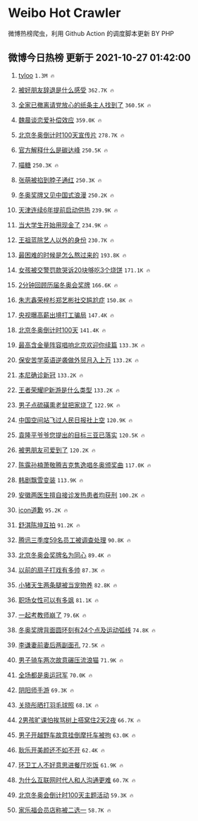 # Weibo Hot Crawler 



微博热榜爬虫，利用 Github Action 的调度脚本更新 BY PHP 


## 微博今日热榜 更新于 2021-10-27 01:42:00 
1. [tyloo](https://s.weibo.com/weibo?q=tyloo&Refer=top) `1.3M 🔥` 

1. [被好朋友辞退是什么感受](https://s.weibo.com/weibo?q=%23%E8%A2%AB%E5%A5%BD%E6%9C%8B%E5%8F%8B%E8%BE%9E%E9%80%80%E6%98%AF%E4%BB%80%E4%B9%88%E6%84%9F%E5%8F%97%23&Refer=top) `362.7K 🔥` 

1. [全家已撤离请党放心的纸条主人找到了](https://s.weibo.com/weibo?q=%23%E5%85%A8%E5%AE%B6%E5%B7%B2%E6%92%A4%E7%A6%BB%E8%AF%B7%E5%85%9A%E6%94%BE%E5%BF%83%E7%9A%84%E7%BA%B8%E6%9D%A1%E4%B8%BB%E4%BA%BA%E6%89%BE%E5%88%B0%E4%BA%86%23&Refer=top) `360.5K 🔥` 

1. [魏晨谈恋爱补偿效应](https://s.weibo.com/weibo?q=%23%E9%AD%8F%E6%99%A8%E8%B0%88%E6%81%8B%E7%88%B1%E8%A1%A5%E5%81%BF%E6%95%88%E5%BA%94%23&Refer=top) `359.0K 🔥` 

1. [北京冬奥倒计时100天宣传片](https://s.weibo.com/weibo?q=%23%E5%8C%97%E4%BA%AC%E5%86%AC%E5%A5%A5%E5%80%92%E8%AE%A1%E6%97%B6100%E5%A4%A9%E5%AE%A3%E4%BC%A0%E7%89%87%23&Refer=top) `278.7K 🔥` 

1. [官方解释什么是碳达峰](https://s.weibo.com/weibo?q=%23%E5%AE%98%E6%96%B9%E8%A7%A3%E9%87%8A%E4%BB%80%E4%B9%88%E6%98%AF%E7%A2%B3%E8%BE%BE%E5%B3%B0%23&Refer=top) `250.5K 🔥` 

1. [喵糖](https://s.weibo.com/weibo?q=%23%E5%96%B5%E7%B3%96%23&Refer=top) `250.3K 🔥` 

1. [张萌被掐到脖子通红](https://s.weibo.com/weibo?q=%23%E5%BC%A0%E8%90%8C%E8%A2%AB%E6%8E%90%E5%88%B0%E8%84%96%E5%AD%90%E9%80%9A%E7%BA%A2%23&Refer=top) `250.3K 🔥` 

1. [冬奥奖牌又见中国式浪漫](https://s.weibo.com/weibo?q=%23%E5%86%AC%E5%A5%A5%E5%A5%96%E7%89%8C%E5%8F%88%E8%A7%81%E4%B8%AD%E5%9B%BD%E5%BC%8F%E6%B5%AA%E6%BC%AB%23&Refer=top) `250.2K 🔥` 

1. [天津连续6年提前启动供热](https://s.weibo.com/weibo?q=%23%E5%A4%A9%E6%B4%A5%E8%BF%9E%E7%BB%AD6%E5%B9%B4%E6%8F%90%E5%89%8D%E5%90%AF%E5%8A%A8%E4%BE%9B%E7%83%AD%23&Refer=top) `239.9K 🔥` 

1. [当大学生开始用现金了](https://s.weibo.com/weibo?q=%23%E5%BD%93%E5%A4%A7%E5%AD%A6%E7%94%9F%E5%BC%80%E5%A7%8B%E7%94%A8%E7%8E%B0%E9%87%91%E4%BA%86%23&Refer=top) `234.9K 🔥` 

1. [王祖蓝除艺人以外的身份](https://s.weibo.com/weibo?q=%23%E7%8E%8B%E7%A5%96%E8%93%9D%E9%99%A4%E8%89%BA%E4%BA%BA%E4%BB%A5%E5%A4%96%E7%9A%84%E8%BA%AB%E4%BB%BD%23&Refer=top) `230.7K 🔥` 

1. [最困难的时候是怎么熬过来的](https://s.weibo.com/weibo?q=%23%E6%9C%80%E5%9B%B0%E9%9A%BE%E7%9A%84%E6%97%B6%E5%80%99%E6%98%AF%E6%80%8E%E4%B9%88%E7%86%AC%E8%BF%87%E6%9D%A5%E7%9A%84%23&Refer=top) `193.8K 🔥` 

1. [女孩被交警罚款哭诉20块够吃3个烧饼](https://s.weibo.com/weibo?q=%23%E5%A5%B3%E5%AD%A9%E8%A2%AB%E4%BA%A4%E8%AD%A6%E7%BD%9A%E6%AC%BE%E5%93%AD%E8%AF%8920%E5%9D%97%E5%A4%9F%E5%90%833%E4%B8%AA%E7%83%A7%E9%A5%BC%23&Refer=top) `171.1K 🔥` 

1. [2分钟回顾历届冬奥会奖牌](https://s.weibo.com/weibo?q=%232%E5%88%86%E9%92%9F%E5%9B%9E%E9%A1%BE%E5%8E%86%E5%B1%8A%E5%86%AC%E5%A5%A5%E4%BC%9A%E5%A5%96%E7%89%8C%23&Refer=top) `166.6K 🔥` 

1. [朱志鑫荣梓杉郑艺彬社交尴尬症](https://s.weibo.com/weibo?q=%23%E6%9C%B1%E5%BF%97%E9%91%AB%E8%8D%A3%E6%A2%93%E6%9D%89%E9%83%91%E8%89%BA%E5%BD%AC%E7%A4%BE%E4%BA%A4%E5%B0%B4%E5%B0%AC%E7%97%87%23&Refer=top) `150.8K 🔥` 

1. [央视曝高薪出境打工骗局](https://s.weibo.com/weibo?q=%23%E5%A4%AE%E8%A7%86%E6%9B%9D%E9%AB%98%E8%96%AA%E5%87%BA%E5%A2%83%E6%89%93%E5%B7%A5%E9%AA%97%E5%B1%80%23&Refer=top) `147.4K 🔥` 

1. [北京冬奥倒计时100天](https://s.weibo.com/weibo?q=%23%E5%8C%97%E4%BA%AC%E5%86%AC%E5%A5%A5%E5%80%92%E8%AE%A1%E6%97%B6100%E5%A4%A9%23&Refer=top) `141.4K 🔥` 

1. [最高含金量阵容唱响北京欢迎你续篇](https://s.weibo.com/weibo?q=%23%E6%9C%80%E9%AB%98%E5%90%AB%E9%87%91%E9%87%8F%E9%98%B5%E5%AE%B9%E5%94%B1%E5%93%8D%E5%8C%97%E4%BA%AC%E6%AC%A2%E8%BF%8E%E4%BD%A0%E7%BB%AD%E7%AF%87%23&Refer=top) `133.3K 🔥` 

1. [保安苦学英语逆袭做外贸月入上万](https://s.weibo.com/weibo?q=%23%E4%BF%9D%E5%AE%89%E8%8B%A6%E5%AD%A6%E8%8B%B1%E8%AF%AD%E9%80%86%E8%A2%AD%E5%81%9A%E5%A4%96%E8%B4%B8%E6%9C%88%E5%85%A5%E4%B8%8A%E4%B8%87%23&Refer=top) `133.2K 🔥` 

1. [本尼确诊新冠](https://s.weibo.com/weibo?q=%23%E6%9C%AC%E5%B0%BC%E7%A1%AE%E8%AF%8A%E6%96%B0%E5%86%A0%23&Refer=top) `133.2K 🔥` 

1. [王者荣耀IP新游是什么类型](https://s.weibo.com/weibo?q=%23%E7%8E%8B%E8%80%85%E8%8D%A3%E8%80%80IP%E6%96%B0%E6%B8%B8%E6%98%AF%E4%BB%80%E4%B9%88%E7%B1%BB%E5%9E%8B%23&Refer=top) `133.2K 🔥` 

1. [男子点硫磺熏老鼠把家烧了](https://s.weibo.com/weibo?q=%23%E7%94%B7%E5%AD%90%E7%82%B9%E7%A1%AB%E7%A3%BA%E7%86%8F%E8%80%81%E9%BC%A0%E6%8A%8A%E5%AE%B6%E7%83%A7%E4%BA%86%23&Refer=top) `122.9K 🔥` 

1. [中国空间站飞过人民日报社上空](https://s.weibo.com/weibo?q=%23%E4%B8%AD%E5%9B%BD%E7%A9%BA%E9%97%B4%E7%AB%99%E9%A3%9E%E8%BF%87%E4%BA%BA%E6%B0%91%E6%97%A5%E6%8A%A5%E7%A4%BE%E4%B8%8A%E7%A9%BA%23&Refer=top) `120.9K 🔥` 

1. [袁隆平爷爷您提出的目标三亚已落实](https://s.weibo.com/weibo?q=%23%E8%A2%81%E9%9A%86%E5%B9%B3%E7%88%B7%E7%88%B7%E6%82%A8%E6%8F%90%E5%87%BA%E7%9A%84%E7%9B%AE%E6%A0%87%E4%B8%89%E4%BA%9A%E5%B7%B2%E8%90%BD%E5%AE%9E%23&Refer=top) `120.5K 🔥` 

1. [被男朋友可爱到了](https://s.weibo.com/weibo?q=%23%E8%A2%AB%E7%94%B7%E6%9C%8B%E5%8F%8B%E5%8F%AF%E7%88%B1%E5%88%B0%E4%BA%86%23&Refer=top) `120.2K 🔥` 

1. [陈露孙楠萧敬腾吉克隽逸唱冬奥颁奖曲](https://s.weibo.com/weibo?q=%23%E9%99%88%E9%9C%B2%E5%AD%99%E6%A5%A0%E8%90%A7%E6%95%AC%E8%85%BE%E5%90%89%E5%85%8B%E9%9A%BD%E9%80%B8%E5%94%B1%E5%86%AC%E5%A5%A5%E9%A2%81%E5%A5%96%E6%9B%B2%23&Refer=top) `117.0K 🔥` 

1. [韩剧飘雪变装](https://s.weibo.com/weibo?q=%23%E9%9F%A9%E5%89%A7%E9%A3%98%E9%9B%AA%E5%8F%98%E8%A3%85%23&Refer=top) `113.9K 🔥` 

1. [安徽两医生擅自接诊发热患者均获刑](https://s.weibo.com/weibo?q=%23%E5%AE%89%E5%BE%BD%E4%B8%A4%E5%8C%BB%E7%94%9F%E6%93%85%E8%87%AA%E6%8E%A5%E8%AF%8A%E5%8F%91%E7%83%AD%E6%82%A3%E8%80%85%E5%9D%87%E8%8E%B7%E5%88%91%23&Refer=top) `100.2K 🔥` 

1. [icon道歉](https://s.weibo.com/weibo?q=%23icon%E9%81%93%E6%AD%89%23&Refer=top) `95.2K 🔥` 

1. [舒淇陈坤互拍](https://s.weibo.com/weibo?q=%23%E8%88%92%E6%B7%87%E9%99%88%E5%9D%A4%E4%BA%92%E6%8B%8D%23&Refer=top) `91.2K 🔥` 

1. [腾讯三季度59名员工被调查处理](https://s.weibo.com/weibo?q=%23%E8%85%BE%E8%AE%AF%E4%B8%89%E5%AD%A3%E5%BA%A659%E5%90%8D%E5%91%98%E5%B7%A5%E8%A2%AB%E8%B0%83%E6%9F%A5%E5%A4%84%E7%90%86%23&Refer=top) `90.8K 🔥` 

1. [北京冬奥会奖牌名为同心](https://s.weibo.com/weibo?q=%23%E5%8C%97%E4%BA%AC%E5%86%AC%E5%A5%A5%E4%BC%9A%E5%A5%96%E7%89%8C%E5%90%8D%E4%B8%BA%E5%90%8C%E5%BF%83%23&Refer=top) `89.4K 🔥` 

1. [以前的扇子打戏有多帅](https://s.weibo.com/weibo?q=%23%E4%BB%A5%E5%89%8D%E7%9A%84%E6%89%87%E5%AD%90%E6%89%93%E6%88%8F%E6%9C%89%E5%A4%9A%E5%B8%85%23&Refer=top) `87.3K 🔥` 

1. [小猪天生两条腿被当宠物养](https://s.weibo.com/weibo?q=%23%E5%B0%8F%E7%8C%AA%E5%A4%A9%E7%94%9F%E4%B8%A4%E6%9D%A1%E8%85%BF%E8%A2%AB%E5%BD%93%E5%AE%A0%E7%89%A9%E5%85%BB%23&Refer=top) `82.8K 🔥` 

1. [职场女性可以有多飒](https://s.weibo.com/weibo?q=%23%E8%81%8C%E5%9C%BA%E5%A5%B3%E6%80%A7%E5%8F%AF%E4%BB%A5%E6%9C%89%E5%A4%9A%E9%A3%92%23&Refer=top) `81.1K 🔥` 

1. [一起考教师崩了](https://s.weibo.com/weibo?q=%23%E4%B8%80%E8%B5%B7%E8%80%83%E6%95%99%E5%B8%88%E5%B4%A9%E4%BA%86%23&Refer=top) `79.6K 🔥` 

1. [冬奥奖牌背面圆环刻有24个点及运动弧线](https://s.weibo.com/weibo?q=%23%E5%86%AC%E5%A5%A5%E5%A5%96%E7%89%8C%E8%83%8C%E9%9D%A2%E5%9C%86%E7%8E%AF%E5%88%BB%E6%9C%8924%E4%B8%AA%E7%82%B9%E5%8F%8A%E8%BF%90%E5%8A%A8%E5%BC%A7%E7%BA%BF%23&Refer=top) `74.8K 🔥` 

1. [李谦妻前妻后两副面孔](https://s.weibo.com/weibo?q=%23%E6%9D%8E%E8%B0%A6%E5%A6%BB%E5%89%8D%E5%A6%BB%E5%90%8E%E4%B8%A4%E5%89%AF%E9%9D%A2%E5%AD%94%23&Refer=top) `72.5K 🔥` 

1. [男子骑车两次故意碾压流浪猫](https://s.weibo.com/weibo?q=%23%E7%94%B7%E5%AD%90%E9%AA%91%E8%BD%A6%E4%B8%A4%E6%AC%A1%E6%95%85%E6%84%8F%E7%A2%BE%E5%8E%8B%E6%B5%81%E6%B5%AA%E7%8C%AB%23&Refer=top) `71.9K 🔥` 

1. [全场都是奥运冠军](https://s.weibo.com/weibo?q=%23%E5%85%A8%E5%9C%BA%E9%83%BD%E6%98%AF%E5%A5%A5%E8%BF%90%E5%86%A0%E5%86%9B%23&Refer=top) `70.0K 🔥` 

1. [阴阳师手游](https://s.weibo.com/weibo?q=%E9%98%B4%E9%98%B3%E5%B8%88%E6%89%8B%E6%B8%B8&Refer=top) `69.3K 🔥` 

1. [关晓彤晒打羽毛球照](https://s.weibo.com/weibo?q=%23%E5%85%B3%E6%99%93%E5%BD%A4%E6%99%92%E6%89%93%E7%BE%BD%E6%AF%9B%E7%90%83%E7%85%A7%23&Refer=top) `68.1K 🔥` 

1. [2男孩旷课怕挨骂树上搭窝住2天2夜](https://s.weibo.com/weibo?q=%232%E7%94%B7%E5%AD%A9%E6%97%B7%E8%AF%BE%E6%80%95%E6%8C%A8%E9%AA%82%E6%A0%91%E4%B8%8A%E6%90%AD%E7%AA%9D%E4%BD%8F2%E5%A4%A92%E5%A4%9C%23&Refer=top) `66.7K 🔥` 

1. [男子开越野车故意挂倒摩托车被拘](https://s.weibo.com/weibo?q=%23%E7%94%B7%E5%AD%90%E5%BC%80%E8%B6%8A%E9%87%8E%E8%BD%A6%E6%95%85%E6%84%8F%E6%8C%82%E5%80%92%E6%91%A9%E6%89%98%E8%BD%A6%E8%A2%AB%E6%8B%98%23&Refer=top) `63.0K 🔥` 

1. [耿乐开美颜还不如不开](https://s.weibo.com/weibo?q=%23%E8%80%BF%E4%B9%90%E5%BC%80%E7%BE%8E%E9%A2%9C%E8%BF%98%E4%B8%8D%E5%A6%82%E4%B8%8D%E5%BC%80%23&Refer=top) `62.4K 🔥` 

1. [环卫工人不好意思进餐厅吃饭](https://s.weibo.com/weibo?q=%23%E7%8E%AF%E5%8D%AB%E5%B7%A5%E4%BA%BA%E4%B8%8D%E5%A5%BD%E6%84%8F%E6%80%9D%E8%BF%9B%E9%A4%90%E5%8E%85%E5%90%83%E9%A5%AD%23&Refer=top) `61.9K 🔥` 

1. [为什么互联网时代人和人沟通更难](https://s.weibo.com/weibo?q=%23%E4%B8%BA%E4%BB%80%E4%B9%88%E4%BA%92%E8%81%94%E7%BD%91%E6%97%B6%E4%BB%A3%E4%BA%BA%E5%92%8C%E4%BA%BA%E6%B2%9F%E9%80%9A%E6%9B%B4%E9%9A%BE%23&Refer=top) `60.7K 🔥` 

1. [北京冬奥会倒计时100天主题活动](https://s.weibo.com/weibo?q=%23%E5%8C%97%E4%BA%AC%E5%86%AC%E5%A5%A5%E4%BC%9A%E5%80%92%E8%AE%A1%E6%97%B6100%E5%A4%A9%E4%B8%BB%E9%A2%98%E6%B4%BB%E5%8A%A8%23&Refer=top) `59.3K 🔥` 

1. [家乐福会员店称被二选一](https://s.weibo.com/weibo?q=%23%E5%AE%B6%E4%B9%90%E7%A6%8F%E4%BC%9A%E5%91%98%E5%BA%97%E7%A7%B0%E8%A2%AB%E4%BA%8C%E9%80%89%E4%B8%80%23&Refer=top) `58.7K 🔥` 

